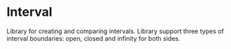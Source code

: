 # Interval
Library for creating and comparing intervals. Library support three types of interval boundaries: open, closed and infinity for both sides. 
